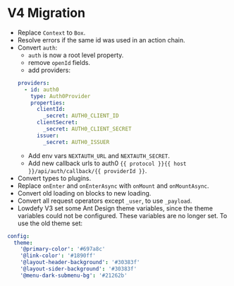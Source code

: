 # V4 Migration

- Replace `Context` to `Box`.
- Resolve errors if the same id was used in an action chain.
- Convert `auth`:
  - `auth` is now a root level property.
  - remove `openId` fields.
  - add providers:
  ```yaml
  providers:
    - id: auth0
      type: Auth0Provider
      properties:
        clientId:
          _secret: AUTH0_CLIENT_ID
        clientSecret:
          _secret: AUTH0_CLIENT_SECRET
        issuer:
          _secret: AUTH0_ISSUER
  ```
  - Add env vars `NEXTAUTH_URL` and `NEXTAUTH_SECRET`.
  - Add new callback urls to auth0 `{{ protocol }}{{ host }}/api/auth/callback/{{ providerId }}`.
- Convert types to plugins.
- Replace `onEnter` and `onEnterAsync` with `onMount` and `onMountAsync`.
- Convert old loading on blocks to new loading.
- Convert all request operators except `_user`, to use `_payload`.
- Lowdefy V3 set some Ant Design theme variables, since the theme variables could not be configured. These variables are no longer set. To use the old theme set:

```yaml
config:
  theme:
    '@primary-color': '#697a8c'
    '@link-color': '#1890ff'
    '@layout-header-background': '#30383f'
    '@layout-sider-background': '#30383f'
    '@menu-dark-submenu-bg': '#21262b'
```
